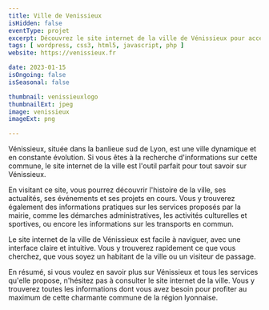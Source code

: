 ```yaml
---
title: Ville de Venissieux
isHidden: false
eventType: projet
excerpt: Découvrez le site internet de la ville de Vénissieux pour accéder à toutes les informations sur cette charmante commune de la région lyonnaise.
tags: [ wordpress, css3, html5, javascript, php ]
website: https://venissieux.fr

date: 2023-01-15
isOngoing: false
isSeasonal: false

thumbnail: venissieuxlogo
thumbnailExt: jpeg
image: venissieux
imageExt: png

---
```


Vénissieux, située dans la banlieue sud de Lyon, est une ville dynamique et en constante évolution. Si vous êtes à la
recherche d'informations sur cette commune, le site internet de la ville est l'outil parfait pour tout savoir sur
Vénissieux.

En visitant ce site, vous pourrez découvrir l'histoire de la ville, ses actualités, ses événements et ses projets en
cours. Vous y trouverez également des informations pratiques sur les services proposés par la mairie, comme les
démarches administratives, les activités culturelles et sportives, ou encore les informations sur les transports en
commun.

Le site internet de la ville de Vénissieux est facile à naviguer, avec une interface claire et intuitive. Vous y
trouverez rapidement ce que vous cherchez, que vous soyez un habitant de la ville ou un visiteur de passage.

En résumé, si vous voulez en savoir plus sur Vénissieux et tous les services qu'elle propose, n'hésitez pas à consulter
le site internet de la ville. Vous y trouverez toutes les informations dont vous avez besoin pour profiter au maximum de
cette charmante commune de la région lyonnaise.
